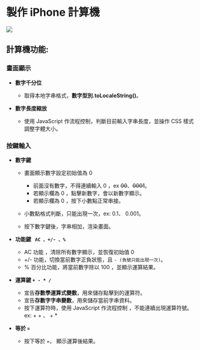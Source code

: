 # **製作 iPhone 計算機**



![](https://i.imgur.com/UKp0ecN.jpg)


## **計算機功能:**
  

### **畫面顯示**

- **數字千分位**
  - 取得本地字串格式，**數字型別.toLocaleString()**。
  
- **數字長度縮放**
   - 使用 JavaScript 作流程控制，判斷目前輸入字串長度，並操作 CSS 樣式調整字體大小。

### **按鍵輸入**
   
  - **數字鍵**
    - 畫面顯示數字設定初始值為 0
      - 前面沒有數字，不得連續輸入 0 ，ex ~~00~~、~~0001~~。
      - 若顯示欄為 0 ，點擊新數字，會以新數字顯示。
      - 若顯示欄為 0 ，按下小數點正常串接。
	  
    - 小數點格式判斷，只能出現一次，ex: 0.1、 0.001。
    - 按下數字鍵後，字串相加，渲染畫面。



  - **功能鍵 ` AC 、+/- 、%`**
    - AC 功能 ，清除所有數字顯示，並恢復初始值 0
    - +/- 功能，切換當前數字正負狀態，且 `- (負號只能出現一次)`。
    - % 百分比功能，將當前數字除以 100 ，並顯示運算結果。
  
  
  - **運算鍵 `+ - * /`**
    - 宣告**存數學運算式變數**，用來儲存點擊到的運算符。
    - 宣告**存數字字串變數**，用來儲存當前字串資料。
    - 按下運算符時，使用 JavaScript 作流程控制 ，不能連續出現運算符號。 ex: + + 、 + *
    

  - **等於   `=`**
    - 按下等於 ` = `， 顯示運算後結果。
